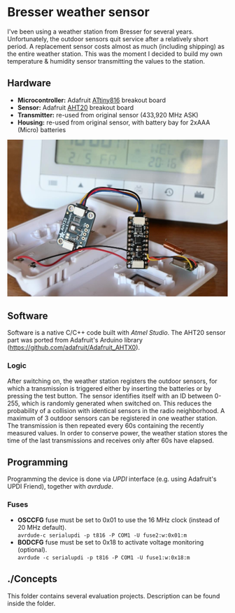 # Bresser weather sensor

I've been using a weather station from Bresser for several years. Unfortunately, the outdoor sensors quit service after a relatively short period. A replacement sensor costs almost as much (including shipping) as the entire weather station. This was the moment I decided to build my own temperature & humidity sensor transmitting the values to the station.

## Hardware
* **Microcontroller:** Adafruit [ATtiny816](https://www.adafruit.com/product/5681) breakout board
* **Sensor:** Adafruit [AHT20](https://www.adafruit.com/product/4566) breakout board
* **Transmitter:** re-used from original sensor (433,920 MHz ASK)
* **Housing:** re-used from original sensor, with battery bay for 2xAAA (Micro) batteries

![Sensor](BresserWeatherSensor.jpg)

## Software
Software is a native C/C++ code built with *Atmel Studio*. The AHT20 sensor part was ported from Adafruit's Arduino library (https://github.com/adafruit/Adafruit_AHTX0).

### Logic
After switching on, the weather station registers the outdoor sensors, for which a transmission is triggered either by inserting the batteries or by pressing the test button. The sensor identifies itself with an ID between 0-255, which is randomly generated when switched on. This reduces the probability of a collision with identical sensors in the radio neighborhood. A maximum of 3 outdoor sensors can be registered in one weather station.
The transmission is then repeated every 60s containing the recently measured values. In order to conserve power, the weather station stores the time of the last transmissions and receives only after 60s have elapsed.

## Programming
Programming the device is done via *UPDI* interface (e.g. using Adafruit's UPDI Friend), together with *avrdude*.

### Fuses
* **OSCCFG** fuse must be set to 0x01 to use the 16 MHz clock (instead of 20 MHz default).<br/>
  `avrdude-c serialupdi -p t816 -P COM1 -U fuse2:w:0x01:m`
* **BODCFG** fuse must be set to 0x18 to activate voltage monitoring (optional).<br/>
  `avrdude -c serialupdi -p t816 -P COM1 -U fuse1:w:0x18:m`

## ./Concepts
This folder contains several evaluation projects. Description can be found inside the folder.
